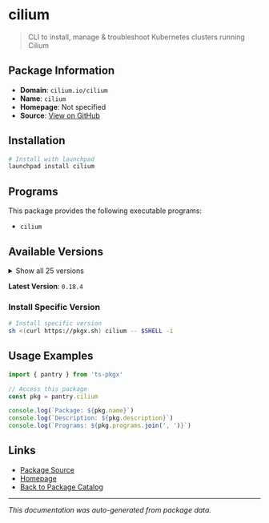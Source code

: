 # cilium

> CLI to install, manage & troubleshoot Kubernetes clusters running Cilium

## Package Information

- **Domain**: `cilium.io/cilium`
- **Name**: `cilium`
- **Homepage**: Not specified
- **Source**: [View on GitHub](https://github.com/pkgxdev/pantry/tree/main/projects/cilium.io/cilium/package.yml)

## Installation

```bash
# Install with launchpad
launchpad install cilium
```

## Programs

This package provides the following executable programs:

- `cilium`

## Available Versions

<details>
<summary>Show all 25 versions</summary>

- `0.18.4`, `0.18.3`, `0.18.2`, `0.18.1`, `0.18.0`
- `0.17.0`, `0.16.24`, `0.16.23`, `0.16.22`, `0.16.21`
- `0.16.20`, `0.16.19`, `0.16.18`, `0.16.17`, `0.16.16`
- `0.16.15`, `0.16.14`, `0.16.13`, `0.16.12`, `0.16.11`
- `0.16.10`, `0.16.9`, `0.16.8`, `0.16.7`, `0.16.6`

</details>

**Latest Version**: `0.18.4`

### Install Specific Version

```bash
# Install specific version
sh <(curl https://pkgx.sh) cilium -- $SHELL -i
```

## Usage Examples

```typescript
import { pantry } from 'ts-pkgx'

// Access this package
const pkg = pantry.cilium

console.log(`Package: ${pkg.name}`)
console.log(`Description: ${pkg.description}`)
console.log(`Programs: ${pkg.programs.join(', ')}`)
```

## Links

- [Package Source](https://github.com/pkgxdev/pantry/tree/main/projects/cilium.io/cilium/package.yml)
- [Homepage](#)
- [Back to Package Catalog](../../package-catalog.md)

---

*This documentation was auto-generated from package data.*
